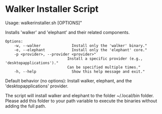 # Walker Installer Script

Usage: walkerinstaller.sh [OPTIONS]"

Installs 'walker' and 'elephant' and their related components.
```
Options:
    -w, --walker              Install only the 'walker' binary."
    -e, --elephant            Install only the 'elephant' core."
    -p <provider>, --provider <provider>"
                            Install a specific provider (e.g., 'desktopapplications')."
                            Can be specified multiple times."
    -h, --help                Show this help message and exit."
```

Default behavior (no options): Install walker, elephant, and the 'desktopapplications' provider.

The script will install walker and elephant to the folder ~/.local/bin folder. Please add this folder to your path variable to execute the binaries without adding the full path.

